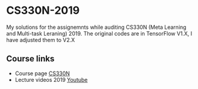 # CS330N-2019

My solutions for the assignemnts while auditing CS330N (Meta Learning and Multi-task Leraning) 2019. 
The original codes are in TensorFlow V1.X, I have adjusted them to V2.X

## Course links
- Course page [CS330N](https://cs330.stanford.edu/)
- Lecture videos 2019 [Youtube](https://www.youtube.com/playlist?list=PLoROMvodv4rMC6zfYmnD7UG3LVvwaITY5)
